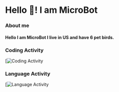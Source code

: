 # Hello 👋! I am MicroBot

### About me
#### Hello I am MicroBot I live in US and have 6 pet birds.

### Coding Activity

[![Coding Activity](https://wakatime.com/share/@dd7b9f84-8846-43ef-b122-9fdf9e7b40b6/66cfee23-782e-4268-9b36-b67175717dc9.png)

### Language Activity

[![Language Activity](https://wakatime.com/share/@dd7b9f84-8846-43ef-b122-9fdf9e7b40b6/51414df6-b954-4a31-8844-fed562506499.png)
